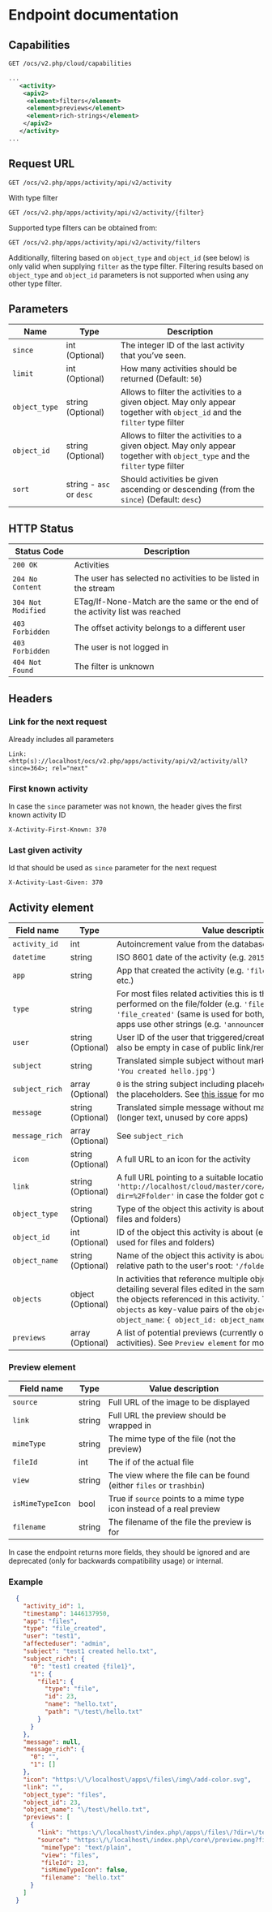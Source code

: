 <!--
  - SPDX-FileCopyrightText: 2016 Nextcloud GmbH and Nextcloud contributors
  - SPDX-FileCopyrightText: 2016 ownCloud, Inc.
  - SPDX-License-Identifier: CC0-1.0
-->
# Endpoint documentation

## Capabilities

```xml
GET /ocs/v2.php/cloud/capabilities

...
   <activity>
    <apiv2>
     <element>filters</element>
     <element>previews</element>
     <element>rich-strings</element>
    </apiv2>
   </activity>
...
```
## Request URL

```
GET /ocs/v2.php/apps/activity/api/v2/activity
```

With type filter

```
GET /ocs/v2.php/apps/activity/api/v2/activity/{filter}
```

Supported type filters can be obtained from:

```
GET /ocs/v2.php/apps/activity/api/v2/activity/filters
```

Additionally, filtering based on `object_type` and `object_id` (see below) is only valid when supplying `filter` as the type filter.  Filtering results based on `object_type` and `object_id` parameters is not supported when using any other type filter.

## Parameters

Name | Type | Description
---- | ---- | -----------
`since` | int (Optional) | The integer ID of the last activity that you’ve seen.
`limit` | int (Optional) | How many activities should be returned (Default: `50`)
`object_type` | string (Optional) | Allows to filter the activities to a given object. May only appear together with `object_id` and the `filter` type filter
`object_id` | string (Optional) | Allows to filter the activities to a given object. May only appear together with `object_type` and the `filter` type filter
`sort` | string - `asc` or `desc` | Should activities be given ascending or descending (from the `since`) (Default: `desc`)


## HTTP Status

Status Code | Description
----------- | -----------
`200 OK` |  Activities
`204 No Content` |  The user has selected no activities to be listed in the stream
`304 Not Modified` | ETag/If-None-Match are the same or the end of the activity list was reached
`403 Forbidden` | The offset activity belongs to a different user
`403 Forbidden` | The user is not logged in
`404 Not Found` | The filter is unknown

## Headers

### Link for the next request

Already includes all parameters
```
Link: <http(s)://localhost/ocs/v2.php/apps/activity/api/v2/activity/all?since=364>; rel="next"
```

### First known activity

In case the `since` parameter was not known, the header gives the first known activity ID
```
X-Activity-First-Known: 370
```

### Last given activity

Id that should be used as `since` parameter for the next request
```
X-Activity-Last-Given: 370
```


## Activity element

Field name | Type | Value description
---------- | ---- | -----------------
`activity_id` | int | Autoincrement value from the database
`datetime` | string | ISO 8601 date of the activity (e.g. `2015-11-20T12:49:31+00:00`)
`app` | string | App that created the activity (e.g. `'files'`, `'files_sharing'`, etc.)
`type` | string | For most files related activities this is the action that was performed on the file/folder (e.g. `'file_changed'`, `'file_created'` (same is used for both, file and folder)), other apps use other strings (e.g. `'announcementcenter'`)
`user` | string (Optional) | User ID of the user that triggered/created this activity (can also be empty in case of public link/remote share action)
`subject` | string | Translated simple subject without markup, ready for use (e.g. `'You created hello.jpg'`)
`subject_rich` | array (Optional) | `0` is the string subject including placeholders, `1` is an array with the placeholders. See [this issue](https://github.com/nextcloud/server/issues/1706) for more information
`message` | string (Optional) | Translated simple message without markup, ready for use (longer text, unused by core apps)
`message_rich` | array (Optional) | See `subject_rich`
`icon` | string (Optional) | A full URL to an icon for the activity
`link` | string (Optional) | A full URL pointing to a suitable location (e.g. `'http://localhost/cloud/master/core/index.php/apps/files/?dir=%2Ffolder'` in case the folder got created)
`object_type` | string (Optional) | Type of the object this activity is about (e.g. `'files'` is used for files and folders)
`object_id` | int (Optional) | ID of the object this activity is about (e.g. ID in the file cache is used for files and folders)
`object_name` | string (Optional) | Name of the object this activity is about (e.g. for files it's the relative path to the user's root: `'/folder/.travis.yml'`)
`objects` | object (Optional) | In activities that reference multiple objects (e.g. an activity detailing several files edited in the same folder), this field holds the objects referenced in this activity. They are stored in `objects` as key-value pairs of the `object_id` and the `object_name`: `{ object_id: object_name}`
`previews` | array (Optional) | A list of potential previews (currently only available for file activities). See `Preview element` for more information

### Preview element

Field name | Type | Value description
---------- | ---- | -----------------
`source` | string | Full URL of the image to be displayed
`link` | string | Full URL the preview should be wrapped in
`mimeType` | string | The mime type of the file (not the preview)
`fileId` | int | The if of the actual file
`view` | string | The view where the file can be found (either `files` or `trashbin`)
`isMimeTypeIcon` | bool | True if `source` points to a mime type icon instead of a real preview
`filename` | string | The filename of the file the preview is for

In case the endpoint returns more fields, they should be ignored and are deprecated (only for backwards compatibility usage) or internal.

### Example

```json
  {
    "activity_id": 1,
    "timestamp": 1446137950,
    "app": "files",
    "type": "file_created",
    "user": "test1",
    "affecteduser": "admin",
    "subject": "test1 created hello.txt",
    "subject_rich": {
      "0": "test1 created {file1}",
      "1": {
        "file1": {
          "type": "file",
          "id": 23,
          "name": "hello.txt",
          "path": "\/test\/hello.txt"
        }
      }
    },
    "message": null,
    "message_rich": {
      "0": "",
      "1": []
    },
    "icon": "https:\/\/localhost\/apps\/files\/img\/add-color.svg",
    "link": "",
    "object_type": "files",
    "object_id": 23,
    "object_name": "\/test\/hello.txt",
    "previews": [
      {
        "link": "https:\/\/localhost\/index.php\/apps\/files\/?dir=\/test&scrollto=hello.txt",
        "source": "https:\/\/localhost\/index.php\/core\/preview.png?file=\/hello.txt&x=150&y=150",
         "mimeType": "text/plain",
         "view": "files",
         "fileId": 23,
         "isMimeTypeIcon": false,
         "filename": "hello.txt"
      }
    ]
  }
```
